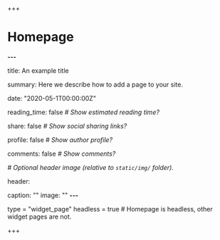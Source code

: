 +++
# Homepage
**---** 

title: An example title 

summary: Here we describe how to add a page to your site. 

date: "2020-05-1T00:00:00Z" 



reading_time: false  *# Show estimated reading time?* 

share: false  *# Show social sharing links?* 

profile: false  *# Show author profile?* 

comments: false  *# Show comments?* 



*# Optional header image (relative to `static/img/` folder).* 

header:  

  caption: ""  image: "" **---**

type = "widget_page"
headless = true  # Homepage is headless, other widget pages are not.

+++
